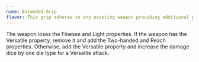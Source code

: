 ```yaml
---
name: Extended Grip
flavor: This grip adheres to any existing weapon providing additional power or reach.
---
```

The weapon loses the Finesse and Light properties. If the weapon has the Versatile property, remove it and add the Two-handed and Reach properties. Otherwise, add the Versatile property and increase the damage dice by one die type for a Versatile attack.
